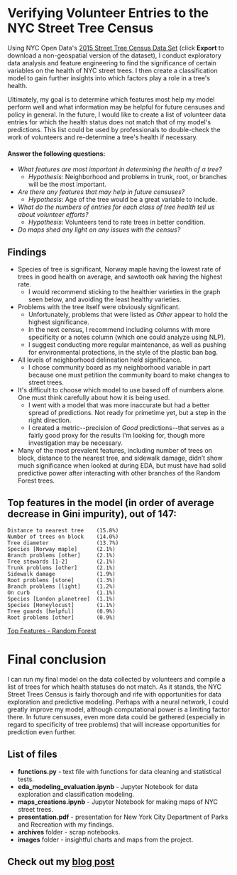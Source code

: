 # Verifying Volunteer Entries to the NYC Street Tree Census

Using NYC Open Data's [2015 Street Tree Census Data Set](https://data.cityofnewyork.us/Environment/2015-Street-Tree-Census-Tree-Data/pi5s-9p35) (click **Export** to download a non-geospatial version of the dataset), I conduct exploratory data analysis and feature engineering to find the significance of certain variables on the health of NYC street trees. I then create a classification model to gain further insights into which factors play a role in a tree's health.

Ultimately, my goal is to determine which features most help my model perform well and what information may be helpful for future censuses and policy in general. In the future, I would like to create a list of volunteer data entries for which the health status does not match that of my model's predictions. This list could be used by professionals to double-check the work of volunteers and re-determine a tree's health if necessary.

#### Answer the following questions:
- *What features are most important in determining the health of a tree?*
    - *Hypothesis:* Neighborhood and problems in trunk, root, or branches will be the most important.
- *Are there any features that may help in future censuses?*
    - *Hypothesis*: Age of the tree would be a great variable to include.
- *What do the numbers of entries for each class of tree health tell us about volunteer efforts?*
    - *Hypothesis*: Volunteers tend to rate trees in better condition.
- *Do maps shed any light on any issues with the census?*

## Findings
- Species of tree is significant, Norway maple having the lowest rate of trees in good health on average, and sawtooth oak having the highest rate.
    - I would recommend sticking to the healthier varieties in the graph seen below, and avoiding the least healthy varieties.
- Problems with the tree itself were obviously significant.
    - Unfortunately, problems that were listed as *Other* appear to hold the highest significance.
    - In the next census, I recommend including columns with more specificity or a notes column (which one could analyze using NLP).
    - I suggest conducting more regular maintenance, as well as pushing for environmental protections, in the style of the plastic ban bag.
- All levels of neighborhood delineation held significance.
    - I chose community board as my neighborhood variable in part because one must petition the community board to make changes to street trees.
- It's difficult to choose which model to use based off of numbers alone. One must think carefully about how it is being used.
    - I went with a model that was more inaccurate but had a better spread of predictions. Not ready for primetime yet, but a step in the right direction.
    - I created a metric--precision of *Good* predictions--that serves as a fairly good proxy for the results I'm looking for, though more investigation may be necessary.
- Many of the most prevalent features, including number of trees on block, distance to the nearest tree, and sidewalk damage, didn’t show much significance when looked at during EDA, but must have had solid predictive power after interacting with other branches of the Random Forest trees.

## Top features in the model (in order of average decrease in Gini impurity), out of 147:
    Distance to nearest tree    (15.8%)
    Number of trees on block    (14.0%)
    Tree diameter               (13.7%)
    Species [Norway maple]      (2.1%)
    Branch problems [other]     (2.1%)
    Tree stewards [1-2]         (2.1%)
    Trunk problems [other]      (2.1%)
    Sidewalk damage             (1.9%)
    Root problems [stone]       (1.3%)
    Branch problems [light]     (1.2%)
    On curb                     (1.1%)
    Species [London planetree]  (1.1%)
    Species [Honeylocust]       (1.1%)
    Tree guards [helpful]       (0.9%)
    Root problems [other]       (0.9%)

[Top Features - Random Forest](images/charts/final_model_feature_importances.png)

# Final conclusion
I can run my final model on the data collected by volunteers and compile a list of trees for which health statuses do not match. As it stands, the NYC Street Trees Census is fairly thorough and rife with opportunities for data exploration and predictive modeling. Perhaps with a neural network, I could greatly improve my model, although computational power is a limiting factor there. In future censuses, even more data could be gathered (especially in regard to specificity of tree problems) that will increase opportunities for prediction even further.

## List of files
- **functions.py** - text file with functions for data cleaning and statistical tests.
- **eda_modeling_evaluation.ipynb** - Jupyter Notebook for data exploration and classification modeling.
- **maps_creations.ipynb** - Jupyter Notebook for making maps of NYC street trees.
- **presentation.pdf** - presentation for New York City Department of Parks and Recreation with my findings.
- **archives** folder - scrap notebooks.
- **images** folder - insightful charts and maps from the project.



## Check out my [blog post](https://medium.com/@joshua.szymanowski/new-york-forest-rangers-d11b19e386a8)
